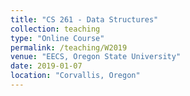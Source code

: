 ```yaml
---
title: "CS 261 - Data Structures"
collection: teaching
type: "Online Course"
permalink: /teaching/W2019
venue: "EECS, Oregon State University"
date: 2019-01-07
location: "Corvallis, Oregon"
---
```


